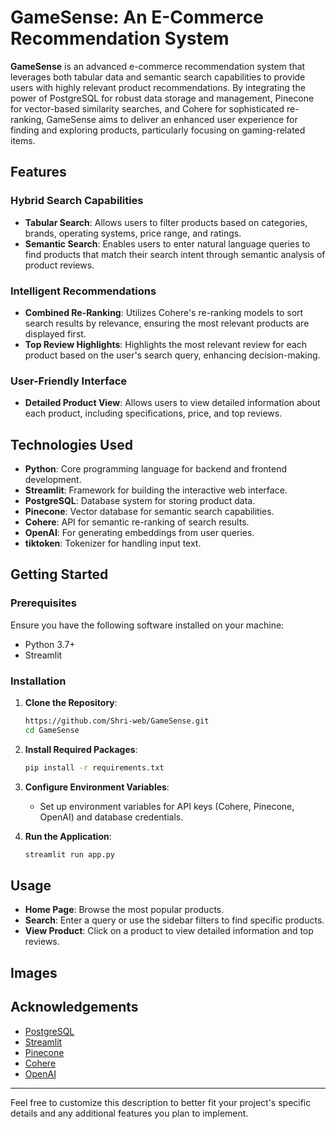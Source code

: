 

# GameSense: An E-Commerce Recommendation System

**GameSense** is an advanced e-commerce recommendation system that leverages both tabular data and semantic search capabilities to provide users with highly relevant product recommendations. By integrating the power of PostgreSQL for robust data storage and management, Pinecone for vector-based similarity searches, and Cohere for sophisticated re-ranking, GameSense aims to deliver an enhanced user experience for finding and exploring products, particularly focusing on gaming-related items.

## Features

### Hybrid Search Capabilities
- **Tabular Search**: Allows users to filter products based on categories, brands, operating systems, price range, and ratings.
- **Semantic Search**: Enables users to enter natural language queries to find products that match their search intent through semantic analysis of product reviews.

### Intelligent Recommendations
- **Combined Re-Ranking**: Utilizes Cohere's re-ranking models to sort search results by relevance, ensuring the most relevant products are displayed first.
- **Top Review Highlights**: Highlights the most relevant review for each product based on the user's search query, enhancing decision-making.

### User-Friendly Interface

- **Detailed Product View**: Allows users to view detailed information about each product, including specifications, price, and top reviews.


## Technologies Used

- **Python**: Core programming language for backend and frontend development.
- **Streamlit**: Framework for building the interactive web interface.
- **PostgreSQL**: Database system for storing product data.
- **Pinecone**: Vector database for semantic search capabilities.
- **Cohere**: API for semantic re-ranking of search results.
- **OpenAI**: For generating embeddings from user queries.
- **tiktoken**: Tokenizer for handling input text.

## Getting Started

### Prerequisites

Ensure you have the following software installed on your machine:
- Python 3.7+
- Streamlit

### Installation

1. **Clone the Repository**:
    ```bash
    https://github.com/Shri-web/GameSense.git
    cd GameSense
    ```

2. **Install Required Packages**:
    ```bash
    pip install -r requirements.txt
    ```

4. **Configure Environment Variables**:
    - Set up environment variables for API keys (Cohere, Pinecone, OpenAI) and database credentials.

5. **Run the Application**:
    ```bash
    streamlit run app.py
    ```

## Usage

- **Home Page**: Browse the most popular products.
- **Search**: Enter a query or use the sidebar filters to find specific products.
- **View Product**: Click on a product to view detailed information and top reviews.
## Images



## Acknowledgements

- [PostgreSQL](https://www.postgresql.org/)
- [Streamlit](https://streamlit.io/)
- [Pinecone](https://www.pinecone.io/)
- [Cohere](https://cohere.ai/)
- [OpenAI](https://www.openai.com/)

---

Feel free to customize this description to better fit your project's specific details and any additional features you plan to implement.
